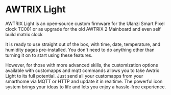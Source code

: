 # AWTRIX Light

AWTRIX Light is an open‑source custom firmware for the Ulanzi Smart Pixel clock TC001 or as upgrade for the old AWTRIX 2 Mainboard and even self build matrix clock

It is ready to use straight out of the box, with time, date, temperature, and humidity pages pre-installed. You don't need to do anything other than turning it on to start using these features.

However, for those with more advanced skills, the customization options available with customapps and mqtt commands allows you to take Awtrix Light to its full potential. Just send all your customapps from your smarthome via MQTT or HTTP and update it in realtime. The powerful icon system brings your ideas to life and lets you enjoy a hassle-free experience.

